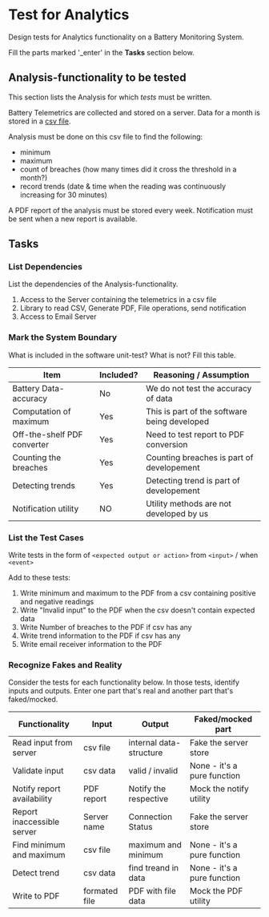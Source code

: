 # Test for Analytics

Design tests for Analytics functionality on a Battery Monitoring System.

Fill the parts marked '_enter' in the **Tasks** section below.

## Analysis-functionality to be tested

This section lists the Analysis for which _tests_ must be written.

Battery Telemetrics are collected and stored on a server.
Data for a month is stored in a [csv file](https://en.wikipedia.org/wiki/Comma-separated_values).

Analysis must be done on this csv file to find the following:
- minimum
- maximum
- count of breaches (how many times did it cross the threshold in a month?)
- record trends (date & time when the reading was continuously increasing for 30 minutes)

A PDF report of the analysis must be stored every week.
Notification must be sent when a new report is available.

## Tasks

### List Dependencies

List the dependencies of the Analysis-functionality.

1. Access to the Server containing the telemetrics in a csv file
1. Library to read CSV, Generate PDF, File operations, send notification
1. Access to Email Server


### Mark the System Boundary

What is included in the software unit-test? What is not? Fill this table.

| Item                      | Included?     | Reasoning / Assumption
|---------------------------|---------------|---
Battery Data-accuracy       | No            | We do not test the accuracy of data
Computation of maximum      | Yes           | This is part of the software being developed
Off-the-shelf PDF converter | Yes           | Need to test report to PDF conversion
Counting the breaches       | Yes           | Counting breaches is part of developement
Detecting trends            | Yes           | Detecting trend is part of developement
Notification utility        | NO            | Utility methods are not developed by us

### List the Test Cases

Write tests in the form of `<expected output or action>` from `<input>` / when `<event>`

Add to these tests:

1. Write minimum and maximum to the PDF from a csv containing positive and negative readings
1. Write "Invalid input" to the PDF when the csv doesn't contain expected data
1. Write Number of breaches to the PDF if csv has any
1. Write trend information to the PDF if csv has any
2. Write email receiver information to the PDF


### Recognize Fakes and Reality

Consider the tests for each functionality below.
In those tests, identify inputs and outputs.
Enter one part that's real and another part that's faked/mocked.

| Functionality            | Input        | Output                      | Faked/mocked part
|--------------------------|--------------|-----------------------------|---
Read input from server     | csv file     | internal data-structure     | Fake the server store
Validate input             | csv data     | valid / invalid             | None - it's a pure function
Notify report availability | PDF report   | Notify the respective       | Mock the notify utility 
Report inaccessible server | Server name  | Connection Status           | Fake the server store
Find minimum and maximum   | csv file     | maximum and minimum         | None - it's a pure function
Detect trend               | csv data     | find treand in data         | None - it's a pure function
Write to PDF               | formated file| PDF with file data          | Mock the PDF utility 
